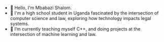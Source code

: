 - 👋 Hello, I'm Mbabazi Shalom. 
- 👀 I'm a high school student in Uganda fascinated by the intersection of computer science and law, exploring how technology impacts legal systems.
- 🌱 I’m currently teaching myself C++, and doing projects at the intersection of machine learning and law. 


<!---
mbabazishalom/mbabazishalom is a ✨ special ✨ repository because its `README.md` (this file) appears on your GitHub profile.
You can click the Preview link to take a look at your changes.
--->
